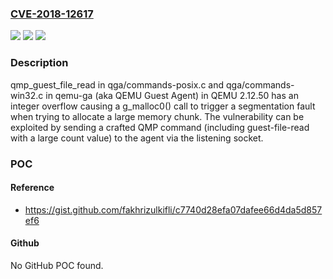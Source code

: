 ### [CVE-2018-12617](https://cve.mitre.org/cgi-bin/cvename.cgi?name=CVE-2018-12617)
![](https://img.shields.io/static/v1?label=Product&message=n%2Fa&color=blue)
![](https://img.shields.io/static/v1?label=Version&message=n%2Fa&color=blue)
![](https://img.shields.io/static/v1?label=Vulnerability&message=n%2Fa&color=brighgreen)

### Description

qmp_guest_file_read in qga/commands-posix.c and qga/commands-win32.c in qemu-ga (aka QEMU Guest Agent) in QEMU 2.12.50 has an integer overflow causing a g_malloc0() call to trigger a segmentation fault when trying to allocate a large memory chunk. The vulnerability can be exploited by sending a crafted QMP command (including guest-file-read with a large count value) to the agent via the listening socket.

### POC

#### Reference
- https://gist.github.com/fakhrizulkifli/c7740d28efa07dafee66d4da5d857ef6

#### Github
No GitHub POC found.

